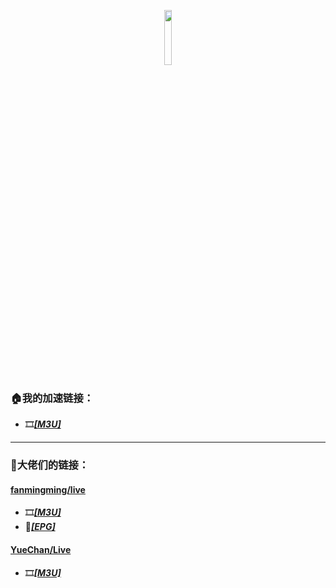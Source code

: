 <p align="center">
    <img src="https://github.com/towerstreet/IPTV-TVBOX/blob/main/LOGO/Mushroom.png" width="15%">
</p>

### 🏠我的加速链接：

- 🎞️[***[M3U]***](https://mirror.ghproxy.com/https://raw.githubusercontent.com/towerstreet/IPTV-TVBOX/main/IPTV.m3u)

---

### 🎈大佬们的链接：

#### [**fanmingming/live**](https://github.com/fanmingming/live)

- 🎞️[***[M3U]***](https://github.com/fanmingming/live/blob/main/tv/m3u/ipv6.m3u)
- 🔗[***[EPG]***](https://github.com/fanmingming/live/blob/main/e.xml)

#### [**YueChan/Live**](https://github.com/YueChan/Live)
- 🎞️[***[M3U]***](https://github.com/YueChan/Live/blob/main/IPTV.m3u)
